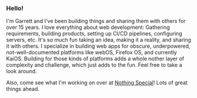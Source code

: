 ### Hello!

I'm Garrett and I've been building things and sharing them with others for over 15 years. I love everything about web development: Gathering requirements, building products, setting up CI/CD pipelines, configuring servers, etc. It's so much fun taking an idea, making it a reality, and sharing it with others. I specialize in building web apps for obscure, underpowered, not-well-documented platforms like webOS, Firefox OS, and currently KaiOS. Building for those kinds of platforms adds a whole nother layer of complexity and challenge, which just adds to the fun. Feel free to take a look around.

Also, come see what I'm working on over at [Nothing Special](https://github.com/NothingSpecialDev)! Lots of great things ahead.
